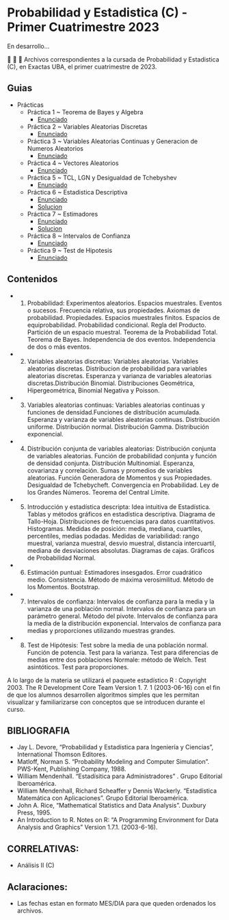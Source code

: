 # Probabilidad y Estadistica (C) - Primer Cuatrimestre 2023

En desarrollo...

🐠 🐠 🐠
Archivos correspondientes a la cursada de Probabilidad y Estadistica (C), en Exactas UBA, el primer cuatrimestre de 2023.

## Guias

- Prácticas
  - Práctica 1 ~ Teorema de Bayes y Algebra
    - [Enunciado](Guias/Practica%201%20-%20Bases%20de%20Algebra%20I%20y%20Teo%20Bayes/Enunciado.pdf)
  - Práctica 2 ~ Variables Aleatorias Discretas
    - [Enunciado](Guias/Practica%202%20-%20Variables%20Aleatorias%20Discretas/Enunciado.pdf)
  - Práctica 3 ~ Variables Aleatorias Continuas y Generacion de Numeros Aleatorios
    - [Enunciado](Guias/Practica%203%20-%20Variables%20Aleatorias%20Continuas%20y%20Generacion%20de%20Numeros%20Aleatorios/Enunciado.pdf)
  - Práctica 4 ~ Vectores Aleatorios
    - [Enunciado](Guias/Practica%204%20-%20Vectores%20Aleatorios/Enunciado.pdf)
  - Práctica 5 ~ TCL, LGN y Desigualdad de Tchebyshev
    - [Enunciado](Guias/Practica%205%20-%20TCL%2C%20LGN%20y%20Desigualdad%20Thebyshev/Enunciado.pdf)
  - Práctica 6 ~ Estadistica Descriptiva
    - [Enunciado](Guias/Practica%206%20-%20Estadistica%20Descriptiva/Enunciado.pdf)
    - [Solucion](Guias/Practica%206%20-%20Estadistica%20Descriptiva/Solucion.ipynb)
  - Práctica 7 ~ Estimadores
    - [Enunciado](Guias/Pr%C3%A1ctica%207%20-%20Estimadores/Enunciado.pdf)
    - [Solucion](Guias/Pr%C3%A1ctica%207%20-%20Estimadores/Solucion.ipynb)
  - Práctica 8 ~ Intervalos de Confianza
    - [Enunciado](Guias/Practica%208%20-%20Intervalos%20de%20Confianza/Enunciado.pdf)
  - Práctica 9 ~ Test de Hipotesis
    - [Enunciado](Guias/Practica%209%20-%20Test%20de%20Hipotesis/Enunciado.pdf)

## Contenidos
- 1. Probabilidad: Experimentos aleatorios. Espacios muestrales. Eventos o sucesos. Frecuencia relativa, sus propiedades. Axiomas de probabilidad. Propiedades. Espacios muestrales finitos. Espacios de equiprobabilidad. Probabilidad condicional. Regla del Producto. Partición de un espacio muestral. Teorema de la Probabilidad Total. Teorema de Bayes. Independencia de dos eventos. Independencia de dos o más eventos.
- 2. Variables aleatorias discretas: Variables aleatorias. Variables aleatorias discretas. Distribucion de probabilidad para variables aleatorias discretas. Esperanza y varianza de variables aleatorias discretas.Distribución Binomial. Distribuciones Geométrica, Hipergeométrica, Binomial Negativa y Poisson.
- 3. Variables aleatorias continuas: Variables aleatorias continuas y funciones de densidad.Funciones de distribución acumulada. Esperanza y varianza de variables aleatorias continuas. Distribución uniforme. Distribución normal. Distribución Gamma. Distribución exponencial.
- 4. Distribución conjunta de variables aleatorias: Distribución conjunta de variables aleatorias. Función de probabilidad conjunta y función de densidad conjunta. Distribución Multinomial. Esperanza, covarianza y correlación. Sumas y promedios de variables aleatorias. Función Generadora de Momentos y sus Propiedades. Desigualdad de Tchebycheft. Convergencia en Probabilidad. Ley de los Grandes Números. Teorema del Central Límite.
- 5. Introducción y estadística descripta: Idea intuitiva de Estadística. Tablas y métodos gráficos en estadística descriptiva. Diagrama de Tallo-Hoja. Distribuciones de frecuencias para datos cuantitativos. Histogramas. Medidas de posición: media, mediana, cuartiles, percentiles, medias podadas. Medidas de variabilidad: rango muestral, varianza muestral, desvio muestral, distancia intercuartil, mediana de desviaciones absolutas. Diagramas de cajas. Gráficos de Probabilidad Normal.
- 6. Estimación puntual: Estimadores insesgados. Error cuadrático medio. Consistencia. Método de máxima verosimilitud. Método de los Momentos. Bootstrap.
- 7. Intervalos de confianza: Intervalos de confianza para la media y la varianza de una población normal. Intervalos de confianza para un parámetro general. Método del pivote. Intervalos de confianza para la media de la distribución exponencial. Intervalos de confianza para medias y proporciones utilizando muestras grandes.
- 8. Test de Hipótesis: Test sobre la media de una población normal. Función de potencia. Test para la varianza. Test para diferencias de medias entre dos poblaciones Normale: método de Welch. Test asintóticos. Test para proporciones.

A lo largo de la materia se utilizará el paquete estadístico R : Copyright 2003. The R Development Core Team Version 1. 7. 1 (2003-06-16) con el fin de que los alumnos desarrollen algoritmos simples que les permitan visualizar y familiarizarse con conceptos que se introducen durante el curso.

## BIBLIOGRAFIA
- Jay L. Devore, “Probabilidad y Estadística para Ingeniería y Ciencias”, International Thomson Editores.
- Matloff, Norman S. “Probability Modeling and Computer Simulation”. PWS-Kent, Publishing Company, 1988.
- William Mendenhall. “Estadísitica para Administradores” . Grupo Editorial Iberoamérica.
- William Mendenhall, Richard Scheaffer y Dennis Wackerly. “Estadística Matemática con Aplicaciones”. Grupo Editorial Iberoamérica.
- John A. Rice, “Mathematical Statistics and Data Analysis”. Duxbury Press, 1995.
- An Introduction to R. Notes on R: “A Programming Environment for Data Analysis and Graphics” Version 1.7.1. (2003-6-16).

## CORRELATIVAS: 
* Análisis II (C)

## Aclaraciones: 
* Las fechas estan en formato MES/DIA para que queden ordenados los archivos.
